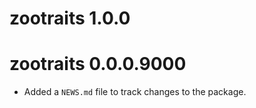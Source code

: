 # zootraits 1.0.0

# zootraits 0.0.0.9000

* Added a `NEWS.md` file to track changes to the package.
